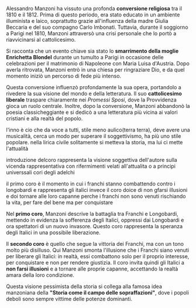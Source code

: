 Alessandro Manzoni ha vissuto una profonda **conversione religiosa** tra il 1810 e il 1812. Prima di questo periodo, era stato educato in un ambiente illuminista e laico, soprattutto grazie all'influenza della madre Giulia Beccaria e del suo compagno Carlo Imbonati. Tuttavia, durante il soggiorno a Parigi nel 1810, Manzoni attraversò una crisi personale che lo portò a riavvicinarsi al cattolicesimo.

Si racconta che un evento chiave sia stato lo **smarrimento della moglie Enrichetta Blondel** durante un tumulto a Parigi in occasione delle celebrazioni per il matrimonio di Napoleone con Maria Luisa d'Austria. Dopo averla ritrovata, Manzoni entrò in una chiesa per ringraziare Dio, e da quel momento iniziò un percorso di fede più intenso.

Questa conversione influenzò profondamente la sua opera, portandolo a rivedere la sua visione del mondo e della letteratura. Il suo **cattolicesimo liberale** traspare chiaramente nei _Promessi Sposi_, dove la Provvidenza gioca un ruolo centrale. Inoltre, dopo la conversione, Manzoni abbandonò la poesia classicheggiante e si dedicò a una letteratura più vicina ai valori cristiani e alla realtà del popolo.

l'inno è cio che da voce a tutti, stile meno aulico(terra terra), deve avere una musicalità, cerca un modo per superare il soggettivismo, ha più uno stile popolare.
nella lirica civile solitamente si metteva la storia, ma lui ci mette l'attualità

introduzione delcoro rappresenta la visione soggettiva dell'autore sulla vicenda rappresentativa
con rifermimenti velati all'attualita o a principi universsali
cori degli adelchi

il primo coro è il momento in cui i franchi stanno combattendo contro i longobardi e rappresenta gli italici
invece il coro doice di non gfarsi illusioni e doi tornare alle loro capanne perche i franchi non sono venuti rischiando la vita, per fare del bene ma per conquistare

Nel **primo coro**, Manzoni descrive la battaglia tra Franchi e Longobardi, mettendo in evidenza la sofferenza degli Italici, oppressi dai Longobardi e ora spettatori di un nuovo invasore. Questo coro rappresenta la speranza degli Italici in una possibile liberazione.

Il **secondo coro** è quello che segue la vittoria dei Franchi, ma con un tono molto più disilluso. Qui Manzoni smonta l'illusione che i Franchi siano venuti per liberare gli Italici: in realtà, essi combattono solo per il proprio interesse, per conquistare e non per rendere giustizia. Il coro invita quindi gli Italici a **non farsi illusioni** e a tornare alle proprie capanne, accettando la realtà amara della loro condizione.

Questa visione pessimista della storia si collega alla famosa idea manzoniana della **"Storia come il campo delle sopraffazioni"**, dove i popoli deboli sono sempre vittime delle potenze dominanti.





